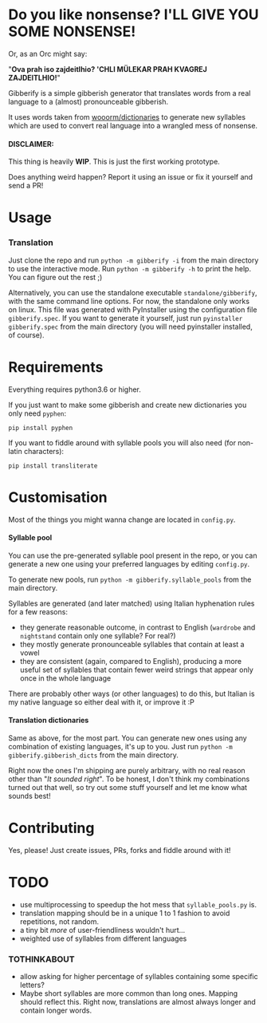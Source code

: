 # Do you like nonsense? I'LL GIVE YOU SOME NONSENSE!

Or, as an Orc might say:

"**Ova prah iso zajdeitlhio? 'CHLI MÜLEKAR PRAH KVAGREJ ZAJDEITLHIO!**"

Gibberify is a simple gibberish generator that translates words from a real language to a (almost) pronounceable gibberish.

It uses words taken from [wooorm/dictionaries](https://github.com/wooorm/dictionaries/tree/master/dictionaries) to generate new syllables which are used to convert real language into a wrangled mess of nonsense.

#### DISCLAIMER:

This thing is heavily **WIP**. This is just the first working prototype.

Does anything weird happen? Report it using an issue or fix it yourself and send a PR!

# Usage

### Translation

Just clone the repo and run `python -m gibberify -i` from the main directory to use the interactive mode. Run `python -m gibberify -h` to print the help. You can figure out the rest ;)

Alternatively, you can use the standalone executable `standalone/gibberify`, with the same command line options.
For now, the standalone only works on linux. This file was generated with PyInstaller using the configuration file `gibberify.spec`.
If you want to generate it yourself, just run `pyinstaller gibberify.spec` from the main directory (you will need pyinstaller installed, of course).

# Requirements

Everything requires python3.6 or higher.

If you just want to make some gibberish and create new dictionaries you only need `pyphen`:
```
pip install pyphen
```

If you want to fiddle around with syllable pools you will also need (for non-latin characters):
```
pip install transliterate
```

# Customisation

Most of the things you might wanna change are located in `config.py`.

#### Syllable pool

You can use the pre-generated syllable pool present in the repo, or you can generate a new one using your preferred languages by editing `config.py`.

To generate new pools, run `python -m gibberify.syllable_pools` from the main directory.

Syllables are generated (and later matched) using Italian hyphenation rules for a few reasons:
- they generate reasonable outcome, in contrast to English (`wardrobe` and `nightstand` contain only one syllable? For real?)
- they mostly generate pronounceable syllables that contain at least a vowel
- they are consistent (again, compared to English), producing a more useful set of syllables that contain fewer weird strings that appear only once in the whole language

There are probably other ways (or other languages) to do this, but Italian is my native language so either deal with it, or improve it :P

#### Translation dictionaries

Same as above, for the most part. You can generate new ones using any combination of existing languages, it's up to you. Just run `python -m gibberify.gibberish_dicts` from the main directory.

Right now the ones I'm shipping are purely arbitrary, with no real reason other than "*It sounded right*".
To be honest, I don't think my combinations turned out that well, so try out some stuff yourself and let me know what sounds best!

# Contributing

Yes, please! Just create issues, PRs, forks and fiddle around with it!

# TODO

- use multiprocessing to speedup the hot mess that `syllable_pools.py` is.
- translation mapping should be in a unique 1 to 1 fashion to avoid repetitions, not random.
- a tiny bit *more* of user-friendliness wouldn't hurt... 
- weighted use of syllables from different languages

### TOTHINKABOUT
- allow asking for higher percentage of syllables containing some specific letters?
- Maybe short syllables are more common than long ones. Mapping should reflect this. Right now, translations are almost always longer and contain longer words.
